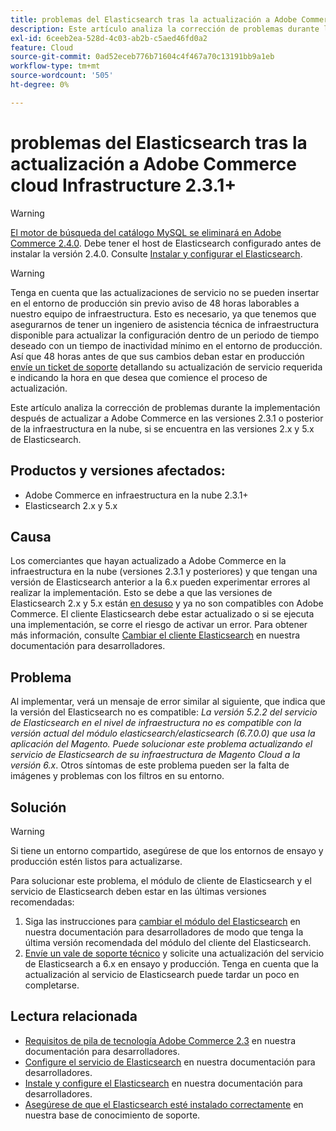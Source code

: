 ```yaml
---
title: problemas del Elasticsearch tras la actualización a Adobe Commerce cloud Infrastructure 2.3.1+
description: Este artículo analiza la corrección de problemas durante la implementación después de actualizar a Adobe Commerce en las versiones 2.3.1 o posterior de la infraestructura en la nube, si se encuentra en las versiones 2.x y 5.x de Elasticsearch.
exl-id: 6ceeb2ea-528d-4c03-ab2b-c5aed46fd0a2
feature: Cloud
source-git-commit: 0ad52eceb776b71604c4f467a70c13191bb9a1eb
workflow-type: tm+mt
source-wordcount: '505'
ht-degree: 0%

---
```


# problemas del Elasticsearch tras la actualización a Adobe Commerce cloud Infrastructure 2.3.1+

>[!WARNING]
>
>[El motor de búsqueda del catálogo MySQL se eliminará en Adobe Commerce 2.4.0](/help/announcements/adobe-commerce-announcements/mysql-catalog-search-engine-will-be-removed-in-magento-2-4-0.md). Debe tener el host de Elasticsearch configurado antes de instalar la versión 2.4.0. Consulte [Instalar y configurar el Elasticsearch](https://devdocs.magento.com/guides/v2.3/config-guide/elasticsearch/es-overview.html).

>[!WARNING]
>
>Tenga en cuenta que las actualizaciones de servicio no se pueden insertar en el entorno de producción sin previo aviso de 48 horas laborables a nuestro equipo de infraestructura. Esto es necesario, ya que tenemos que asegurarnos de tener un ingeniero de asistencia técnica de infraestructura disponible para actualizar la configuración dentro de un periodo de tiempo deseado con un tiempo de inactividad mínimo en el entorno de producción. Así que 48 horas antes de que sus cambios deban estar en producción [envíe un ticket de soporte](/help/help-center-guide/help-center/magento-help-center-user-guide.md#submit-ticket) detallando su actualización de servicio requerida e indicando la hora en que desea que comience el proceso de actualización.

Este artículo analiza la corrección de problemas durante la implementación después de actualizar a Adobe Commerce en las versiones 2.3.1 o posterior de la infraestructura en la nube, si se encuentra en las versiones 2.x y 5.x de Elasticsearch.

## Productos y versiones afectados:

* Adobe Commerce en infraestructura en la nube 2.3.1+
* Elasticsearch 2.x y 5.x

## Causa

Los comerciantes que hayan actualizado a Adobe Commerce en la infraestructura en la nube (versiones 2.3.1 y posteriores) y que tengan una versión de Elasticsearch anterior a la 6.x pueden experimentar errores al realizar la implementación. Esto se debe a que las versiones de Elasticsearch 2.x y 5.x están [en desuso](https://www.elastic.co/support/eol) y ya no son compatibles con Adobe Commerce. El cliente Elasticsearch debe estar actualizado o si se ejecuta una implementación, se corre el riesgo de activar un error. Para obtener más información, consulte [Cambiar el cliente Elasticsearch](https://devdocs.magento.com/guides/v2.3/config-guide/elasticsearch/es-downgrade.html) en nuestra documentación para desarrolladores.

## Problema

Al implementar, verá un mensaje de error similar al siguiente, que indica que la versión del Elasticsearch no es compatible: *La versión 5.2.2 del servicio de Elasticsearch en el nivel de infraestructura no es compatible con la versión actual del módulo elasticsearch/elasticsearch (6.7.0.0) que usa la aplicación del Magento.* *Puede solucionar este problema actualizando el servicio de Elasticsearch de su infraestructura de Magento Cloud a la versión 6.x*. Otros síntomas de este problema pueden ser la falta de imágenes y problemas con los filtros en su entorno.

## Solución

>[!WARNING]
>
>Si tiene un entorno compartido, asegúrese de que los entornos de ensayo y producción estén listos para actualizarse.

Para solucionar este problema, el módulo de cliente de Elasticsearch y el servicio de Elasticsearch deben estar en las últimas versiones recomendadas:

1. Siga las instrucciones para [cambiar el módulo del Elasticsearch](https://devdocs.magento.com/guides/v2.3/config-guide/elasticsearch/es-downgrade.html) en nuestra documentación para desarrolladores de modo que tenga la última versión recomendada del módulo del cliente del Elasticsearch.
1. [Envíe un vale de soporte técnico](/help/help-center-guide/help-center/magento-help-center-user-guide.md#submit-ticket) y solicite una actualización del servicio de Elasticsearch a 6.x en ensayo y producción. Tenga en cuenta que la actualización al servicio de Elasticsearch puede tardar un poco en completarse.

## Lectura relacionada

* [Requisitos de pila de tecnología Adobe Commerce 2.3](https://devdocs.magento.com/guides/v2.3/install-gde/system-requirements-tech.html) en nuestra documentación para desarrolladores.
* [Configure el servicio de Elasticsearch](https://devdocs.magento.com/cloud/project/project-conf-files_services-elastic.html) en nuestra documentación para desarrolladores.
* [Instale y configure el Elasticsearch](https://devdocs.magento.com/guides/v2.3/config-guide/elasticsearch/es-overview.html) en nuestra documentación para desarrolladores.
* [Asegúrese de que el Elasticsearch esté instalado correctamente](/help/troubleshooting/elasticsearch/ensure-elasticsearch-is-installed-properly.md) en nuestra base de conocimiento de soporte.
